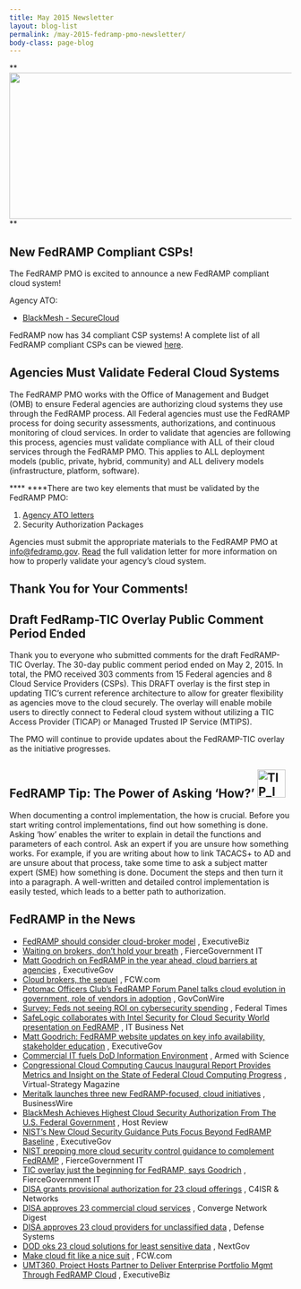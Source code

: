 ```yaml
---
title: May 2015 Newsletter
layout: blog-list 
permalink: /may-2015-fedramp-pmo-newsletter/
body-class: page-blog
---
```

** <img class="alignnone wp-image-27822 size-large" src="https://s3.amazonaws.com/sitesusa/wp-content/uploads/sites/482/2015/05/FedRAMP-newsletter-header-1-1024x261.png" alt="" width="1024" height="261" />**

## **New FedRAMP Compliant CSPs!**

The FedRAMP PMO is excited to announce a new FedRAMP compliant cloud system!

Agency ATO:

  * [BlackMesh - SecureCloud](https://www.fedramp.gov/marketplace/compliant-systems/blackmesh-securecloud/)

FedRAMP now has 34 compliant CSP systems! A complete list of all FedRAMP compliant CSPs can be viewed [here](https://www.fedramp.gov/?p=782).

## **Agencies Must Validate Federal Cloud Systems**

The FedRAMP PMO works with the Office of Management and Budget (OMB) to ensure Federal agencies are authorizing cloud systems they use through the FedRAMP process. All Federal agencies must use the FedRAMP process for doing security assessments, authorizations, and continuous monitoring of cloud services. In order to validate that agencies are following this process, agencies must validate compliance with ALL of their cloud services through the FedRAMP PMO. This applies to ALL deployment models (public, private, hybrid, community) and ALL delivery models (infrastructure, platform, software).

**** ****There are two key elements that must be validated by the FedRAMP PMO:

  1. [Agency ATO letters](https://s3.amazonaws.com/sitesusa/wp-content/uploads/sites/482/2015/03/Template-FedRAMP-ATO-Letter.docx)
  2. Security Authorization Packages

Agencies must submit the appropriate materials to the FedRAMP PMO at <info@fedramp.gov>. [Read](https://s3.amazonaws.com/sitesusa/wp-content/uploads/sites/482/2015/01/FedRAMPPackageValidationProcessFINAL2.pdf) the full validation letter for more information on how to properly validate your agency’s cloud system.

## Thank You for Your Comments!

## Draft FedRamp-TIC Overlay Public Comment Period Ended

Thank you to everyone who submitted comments for the draft FedRAMP-TIC Overlay. The 30-day public comment period ended on May 2, 2015. In total, the PMO received 303 comments from 15 Federal agencies and 8 Cloud Service Providers (CSPs). This DRAFT overlay is the first step in updating TIC’s current reference architecture to allow for greater flexibility as agencies move to the cloud securely. The overlay will enable mobile users to directly connect to Federal cloud system without utilizing a TIC Access Provider (TICAP) or Managed Trusted IP Service (MTIPS).

The PMO will continue to provide updates about the FedRAMP-TIC overlay as the initiative progresses.

## FedRAMP Tip: The Power of Asking ‘How?’ <img class="alignnone wp-image-26432" src="https://s3.amazonaws.com/sitesusa/wp-content/uploads/sites/482/2015/04/TIP_IMAGE.png" alt="TIP_IMAGE" width="50" height="50" srcset="https://s3.amazonaws.com/sitesusa/wp-content/uploads/sites/482/2015/04/TIP_IMAGE.png 227w, https://s3.amazonaws.com/sitesusa/wp-content/uploads/sites/482/2015/04/TIP_IMAGE-150x150.png 150w" sizes="(max-width: 50px) 100vw, 50px" />

When documenting a control implementation, the how is crucial. Before you start writing control implementations, find out how something is done. Asking ‘how’ enables the writer to explain in detail the functions and parameters of each control. Ask an expert if you are unsure how something works. For example, if you are writing about how to link TACACS+ to AD and are unsure about that process, take some time to ask a subject matter expert (SME) how something is done. Document the steps and then turn it into a paragraph. A well-written and detailed control implementation is easily tested, which leads to a better path to authorization.


## FedRAMP in the News


  * [FedRAMP should consider cloud-broker model](http://blog.executivebiz.com/2015/05/hps-stacy-cleveland-fedramp-should-consider-cloud-broker-model/) , ExecutiveBiz
  * [Waiting on brokers, don’t hold your breath](http://www.fiercegovernmentit.com/story/waiting-fedramp-cloud-brokers-dont-hold-your-breath/2015-05-18) , FierceGovernment IT
  * [Matt Goodrich on FedRAMP in the year ahead, cloud barriers at agencies](http://www.executivegov.com/2015/05/interview-matt-goodrich-on-fedramp-in-the-year-ahead-cloud-barriers-at-agencies/) , ExecutiveGov
  * [Cloud brokers, the sequel](http://fcw.com/articles/2015/05/15/cloud-brokers-sequel.aspx) , FCW.com
  * [Potomac Officers Club’s FedRAMP Forum Panel talks cloud evolution in government, role of vendors in adoption](http://www.govconwire.com/2015/05/potomac-officers-clubs-fedramp-forum-panel-talks-clouds-evolution-in-govt-role-of-vendors-in-adoption/) , GovConWire
  * [Survey: Feds not seeing ROI on cybersecurity spending](http://www.federaltimes.com/story/government/cybersecurity/2015/05/14/no-roi-cybersecurity/27303341/) , Federal Times
  * [SafeLogic collaborates with Intel Security for Cloud Security World presentation on FedRAMP](http://security.itbusinessnet.com/article/SafeLogic-Collaborates-with-Intel-Security-for-Cloud-Security-World-Presentation-on-FedRAMP-3894673) , IT Business Net
  * [Matt Goodrich: FedRAMP website updates on key info availability, stakeholder education](http://www.executivegov.com/2015/05/matt-goodrich-fedramp-website-updates-key-on-info-availability-stakeholder-education/) , ExecutiveGov
  * [Commercial IT fuels DoD Information Environment](http://science.dodlive.mil/2015/05/11/commercial-it-fuels-dod-information-environment/) , Armed with Science
  * [Congressional Cloud Computing Caucus Inaugural Report Provides Metrics and Insight on the State of Federal Cloud Computing Progress](http://www.virtual-strategy.com/2015/05/11/congressional-cloud-computing-caucus-inaugural-report-provides-metrics-and-insight-state-#ixzz3Zr272Oyf) , Virtual-Strategy Magazine
  * [Meritalk launches three new FedRAMP-focused, cloud initiatives](http://www.businesswire.com/news/home/20150511006201/en/MeriTalk-Launches-FedRAMP-Focused-Cloud-Initiatives#.VVDujPlVhBc) , BusinessWire
  * [BlackMesh Achieves Highest Cloud Security Authorization From The U.S. Federal Government](http://www.hostreview.com/news/150508-blackmesh-achieves-highest-cloud-security-authorization-from-the-us-federal-government#ixzz3Zr4AiaL0) , Host Review
  * [NIST’s New Cloud Security Guidance Puts Focus Beyond FedRAMP Baseline](http://www.executivegov.com/2015/05/michaela-iorga-nists-new-cloud-security-guidance-puts-focus-beyond-fedramp-baseline/#sthash.pleHikxz.dpuf) , ExecutiveGov
  * [NIST prepping more cloud security control guidance to complement FedRAMP](http://www.fiercegovernmentit.com/story/nist-prepping-more-cloud-security-control-guidance-complement-fedramp/2015-05-07) , FierceGovernment IT
  * [TIC overlay just the beginning for FedRAMP, says Goodrich](http://www.fiercegovernmentit.com/story/tic-overlay-just-beginning-fedramp-says-goodrich/2015-05-06) , FierceGovernment IT
  * [DISA grants provisional authorization for 23 cloud offerings](http://www.c4isrnet.com/story/military-tech/disa/2015/05/05/disa-provisional-authorization-cloud/26932355/) , C4ISR & Networks
  * [DISA approves 23 commercial cloud services](http://www.convergedigest.com/2015/05/disa-approves-23-commercial-cloud.html) , Converge Network Digest
  * [DISA approves 23 cloud providers for unclassified data](http://defensesystems.com/articles/2015/05/06/disa-approves-23-commercial-cloud-providers.aspx) , Defense Systems
  * [DOD oks 23 cloud solutions for least sensitive data](http://www.nextgov.com/emerging-tech/emerging-tech-blog/2015/05/dod-oks-23-cloud-solutions-least-sensitive-data/111832/) , NextGov
  * [Make cloud fit like a nice suit](http://fcw.com/articles/2015/05/05/cloud-fits-like-a-suit.aspx) , FCW.com
  * [UMT360, Project Hosts Partner to Deliver Enterprise Portfolio Mgmt Through FedRAMP Cloud](http://blog.executivebiz.com/2015/04/umt360-project-hosts-partner-to-deliver-enterprise-portfolio-mgmt-through-fedramp-cloud/) , ExecutiveBiz
